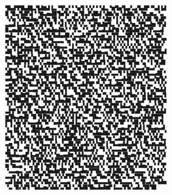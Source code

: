 ▜▙▟▜▜▙▟█▃▜▟▇▟▐▃▝▜▚▞▝▝▅▜▝▞▞▝▝▟▃▝▆▜▅▜▄▞▃▞▙▟▛▝▚▟▐▟▉▝▉▃▜▟▛▟▝▝▇▃▅▟▉▜▅▜▞▝▆▝▉▃▛▟█▟▝▟▇▞▅▝▟▟▇▞▚▝▇▃▆▃▝▃▝▞▅▝▞▛▇▟▅▞▜▞▆▝█▝▄▝▄▞▙▞▟▞▃▟▅▝▝▟▇▝▐▝▟▝▉▝▐▞▞▟▊▝▊▟▛▃▄▟▐▃▟▃▆▞▛▟▜▝▉▝▝▟▐▝▞▟▝▞▃▝▄▛▇▟▇▜▃▝▞▝▆▞▆▃▜▜▄▟▆▝▛▟▉▃▅▟▊▞▆▞▚▞▞▃▆▟▅▟▇▞▝▝▛▃▝▝▃▟▞▃▟▃▙▛▇▝▞▟█▟▆▜▚▞▛▃▃▟▅▟▃▝▝▝▐▜▃▜▝▜▟▞▙▟▄▟▊▞▃▃▟▞▛▃▟▃▅▝▃▜▜▃▃▜▛▞▟▜▛▞▚▝▇▞▅▜▄▟▝▜▅▞▙▝▜▃▞▜▃▃▃▝▅▝▚▟▇▟▄▝▞▞▛▜▛▟▝▞▞▜▝▝▆▝▄▝▛▜▙▞▛▞▝▟▜▟▚▃▟▃▙▝▉▞▛▟▄▃▃▝▐▝▃▃▚▝▉▝▛▃▙▟▞▞▝▞▞▞▞▞▚▝▅▜▟▟▞▟▉▝▐▟▜▜▜▝▜▟▅▃▝▝▉▞▆▝▉▜▟▞▃▟▐▟▅▃▄▝▞▜▟▞▅▞▜▟▛▞▟▛▇▜▙▟▅▟▆▟▇▜▚▞▅▝▃▟▟▝▞▜▙▃▚▟▜▜▛▝▇▛▐▛▐▝▆▞▅▟▚▟▆▟▝▝▇▝▅▞▜▟▚▃▜▟▛▜▜▝▛▝▞▃▅▟▅▃▟▞▃▞▅▟▆▜▟▃▙▟▜▝▄▛▐▜▅▝▇▜▅▝▄▝▐▝▊▟▊▞▄▃▞▃▝▝▇▟▊▟▝▞▝▃▅▛▇▝▚▞▆▝▊▃▞▞▄▃▞▞▆▃▅▟▃▞▞▃▃▞▅▃▞▝▃▟▊▝▉▟▝▃▙▃▚▟█▃▟▟▚▟▄▝▛▃▝▟▅▟█▃▛▞▃▞▃▃▜▝▐▟█▛▇▜▜▃▃▟█▝▄▟▄▟▜▜▅▃▛▃▚▝▊▝▜▝▞▜▃▜▙▃▝▜▞▝▝▞▆▞▃▝▃▃▟▟▊▞▝▝▞▜▄▞▆▜▞▃▅▜▞▝▆▞▙▃▛▟▜▞▛▜▄▜▄▟▆▝▃▟▟▜▛▝▚▞▄▟▃▟▇▞▝▜▙▜▜▃▚▃▝▝▞▞▅▜▚▞▛▟▚▃▄▞▚▟▜▞▞▝▄▜▝▝█▝▅▞▅▞▅▝▞▝▝▞▅▛▐▝▜▝▞▝█▝▚▞▆▟▟▝▇▜▄▟▇▜▄▃▙▝▚▃▛▞▜▝▟▃▄▝▜▟▛▜▞▝▆▝▚▝▃▃▟▞▟▜▅▞▝▟▐▟▜▃▃▜▜▃▜▜▙▟▊▝▉▞▝▟▄▞▚▟▅▟▇▝▚▜▚▝▇▝▆▃▙▛▇▝▃▃▝▞▄▝▐▃▛▝▛▜▜▞▆▝▞▝▃▟▚▜▛▝▚▃▞▞▝▟▚▝▟▞▝▜▃▞▟▝▚▟▄▝▇▟▜▛▐▟▃▞▙▜▙▃▅▃▞▞▜▃▛▛▐▞▄▞▙▝▇▟▅▟▄▛▐▝▜▞▟▃▞▝▟▛▐▟▞▃▚▟▊▜▙▃▅▝▉▟▛▝▉▞▛▟▟▟▆▜▙▃▅▟▊▝█▝▊▛▇▞▝▞▟▞▞▟▐▟▚▃▝▜▙▃▝▞▞▃▜▝▆▞▅▃▃▞▟▟▟▜▛▜▛▜▝▟▞▟▚▃▃▟▞▜▞▝▄▟▞▟▚▟▐▃▝▃▆▞▃▃▞▝▅▞▃▜▛▝▝▟▊▞▛▝▉▜▚▜▚▝▐▟▚▝▄▝█▟▟▃▅▃▃▝▃▝▊▟█▜▟▞▅▝▆▞▙▝█▝▛▃▄▃▛▃▛▟▐▝█▃▄▃▟▞▜▝▜▞▆▝▝▜▜▝▚▝▟▃▞▞▟▜▄▛▐▝▟▝▚▟▅▟▇▞▃▟▜▟▝▛▐▟▆▞▝▞▛▞▃▝▇▞▚▝▟▟▜▞▅▜▙▜▙▟▐▝▐▟▇▛▇▃▛▞▄▃▜▜▅▝▆▝▃▟▆▜▅▝▞▛▐▛▐▞▙▜▃▃▅▝▜▝▝▃▚▝▊▜▃▃▚▞▄▝▄▟▉▞▛▃▟▞▞▞▆▛▐▝▜▃▄▟▟▃▙▛▐▝█▃▆▃▆▟▐▞▚▞▃▝▜▝▅▃▜▟▝▞▜▝▇▟▚▟█▟▊▟▃▟▚▝▜▝▞▃▃▃▅▞▛▃▚▝▅▞▝▟▐▃▞▜▙▟▄▃▄▛▐▃▅▜▞▞▞▝▅▃▄▟▆▝▟▟▄▃▞▞▃▃▝▞▟▃▛▝█▃▅▞▛▝▅▞▅▝▞▟▅▜▄▃▞▟▜▞▙▜▛▟▅▞▟▜▜▟▚▝█▟▝▝▞▞▛▞▚▝▉▜▃▝▇▜▙▞▞▃▙▝▝▞▜▞▆▝▆▃▄▝▝▃▚▛▐▝▆▛▇▝▐▝▝▟▝▜▃▜▟▟▃▞▞▝▄▟▟▞▃▞▙▞▛▟▅▞▃▝▝▝▛▝▃▃▄▃▝▃▞▟█▝▄▜▅▟▆▜▛▝▚▟▃▟▅▞▛▜▙▝▃▟▐▟█▃▜▝▉▃▃▃▝▞▟▝▟▞▃▃▆▝▟▟▉▃▚▞▛▝▜▃▝▞▞▟▜▜▃▟▅▞▝▃▞▜▅▞▚▛▇▞▃▜▃▞▜▜▃▝▟▃▅▞▃▟▐▟▟▝▃▜▚▞▚▜▙▞▅▝▃▃▄▝▐▜▞▃▜▝▇▃▃▃▙▝▆▜▃▃▃▝▃▝▉▃▞▞▜▟▅▝▃▝▉▞▟▜▝▜▟▃▅▞▟▟▞▃▜▟▝▃▜▟▉▜▙▃▙▟▆▛▐▃▃▜▜▞▃▟▃▜▉▜▉
